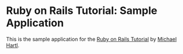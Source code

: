 # Ruby on Rails Tutorial: Sample Application

This is the sample application for the [Ruby on Rails Tutorial](http://railstutorial.org/) by [Michael Hartl](http://michaelhartl.com).